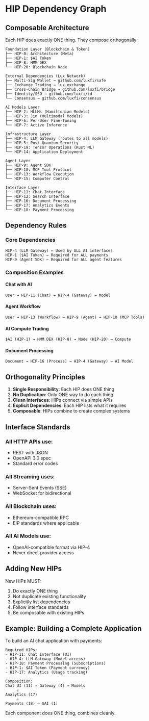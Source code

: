 # HIP Dependency Graph

## Composable Architecture

Each HIP does exactly ONE thing. They compose orthogonally:

```
Foundation Layer (Blockchain & Token)
├── HIP-0: Architecture (Meta)
├── HIP-1: $AI Token
├── HIP-8: HMM DEX
└── HIP-20: Blockchain Node

External Dependencies (Lux Network)
├── Multi-Sig Wallet → github.com/luxfi/safe
├── Exchange Trading → lux.exchange
├── Cross-Chain Bridge → github.com/luxfi/bridge
├── Identity/SSO → github.com/luxfi/id
└── Consensus → github.com/luxfi/consensus
    
AI Models Layer
├── HIP-2: HLLMs (Hamiltonian Models)
├── HIP-3: Jin (Multimodal Models)
├── HIP-6: Per-User Fine-Tuning
└── HIP-7: Active Inference

Infrastructure Layer  
├── HIP-4: LLM Gateway (routes to all models)
├── HIP-5: Post-Quantum Security
├── HIP-19: Tensor Operations (Rust ML)
└── HIP-14: Application Deployment

Agent Layer
├── HIP-9: Agent SDK
├── HIP-10: MCP Tool Protocol
├── HIP-13: Workflow Execution
└── HIP-15: Computer Control

Interface Layer
├── HIP-11: Chat Interface
├── HIP-12: Search Interface
├── HIP-16: Document Processing
├── HIP-17: Analytics Events
└── HIP-18: Payment Processing
```

## Dependency Rules

### Core Dependencies
```
HIP-4 (LLM Gateway) ← Used by ALL AI interfaces
HIP-1 ($AI Token) ← Required for ALL payments
HIP-9 (Agent SDK) ← Required for ALL agent features
```

### Composition Examples

#### Chat with AI
```
User → HIP-11 (Chat) → HIP-4 (Gateway) → Model
```

#### Agent Workflow
```
User → HIP-13 (Workflow) → HIP-9 (Agent) → HIP-10 (MCP Tools)
```

#### AI Compute Trading
```
$AI (HIP-1) → HMM DEX (HIP-8) → Node (HIP-20) → Compute
```

#### Document Processing
```
Document → HIP-16 (Process) → HIP-4 (Gateway) → AI Model
```

## Orthogonality Principles

1. **Single Responsibility**: Each HIP does ONE thing
2. **No Duplication**: Only ONE way to do each thing
3. **Clean Interfaces**: HIPs connect via simple APIs
4. **Explicit Dependencies**: Each HIP lists what it requires
5. **Composable**: HIPs combine to create complex systems

## Interface Standards

### All HTTP APIs use:
- REST with JSON
- OpenAPI 3.0 spec
- Standard error codes

### All Streaming uses:
- Server-Sent Events (SSE)
- WebSocket for bidirectional

### All Blockchain uses:
- Ethereum-compatible RPC
- EIP standards where applicable

### All AI Models use:
- OpenAI-compatible format via HIP-4
- Never direct provider access

## Adding New HIPs

New HIPs MUST:
1. Do exactly ONE thing
2. Not duplicate existing functionality
3. Explicitly list dependencies
4. Follow interface standards
5. Be composable with existing HIPs

## Example: Building a Complete Application

To build an AI chat application with payments:

```
Required HIPs:
- HIP-11: Chat Interface (UI)
- HIP-4: LLM Gateway (Model access)
- HIP-18: Payment Processing (Subscriptions)
- HIP-1: $AI Token (Payment currency)
- HIP-17: Analytics (Usage tracking)

Composition:
Chat UI (11) → Gateway (4) → Models
     ↓
Analytics (17)
     ↓
Payments (18) → $AI (1)
```

Each component does ONE thing, combines cleanly.